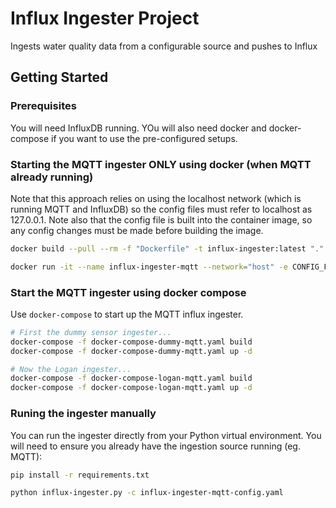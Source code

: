 # Influx Ingester Project

Ingests water quality data from a configurable source and pushes to Influx

## Getting Started

### Prerequisites

You will need InfluxDB running. YOu will also need docker and docker-compose if you want to use the pre-configured setups.

### Starting the MQTT ingester ONLY using docker (when MQTT already running)

Note that this approach relies on using the localhost network (which is running MQTT and InfluxDB) so the config files must refer to localhost as 127.0.0.1. Note also that the config file is built into the container image, so any config changes must be made before building the image.

```bash
docker build --pull --rm -f "Dockerfile" -t influx-ingester:latest "."

docker run -it --name influx-ingester-mqtt --network="host" -e CONFIG_FILE="./influx-ingester-mqtt-config.yaml" influx-ingester:latest
```

### Start the MQTT ingester using docker compose

Use ```docker-compose``` to start up the MQTT influx ingester.

```bash
# First the dummy sensor ingester...
docker-compose -f docker-compose-dummy-mqtt.yaml build
docker-compose -f docker-compose-dummy-mqtt.yaml up -d

# Now the Logan ingester...
docker-compose -f docker-compose-logan-mqtt.yaml build
docker-compose -f docker-compose-logan-mqtt.yaml up -d
```

### Runing the ingester manually

You can run the ingester directly from your Python virtual environment. You will need to ensure you already have the ingestion source running (eg. MQTT):

```bash
pip install -r requirements.txt

python influx-ingester.py -c influx-ingester-mqtt-config.yaml
```
